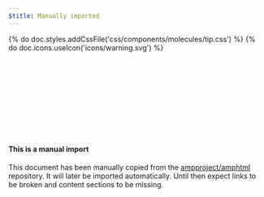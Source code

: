 ```yaml
---
$title: Manually imported
---
```

{% do doc.styles.addCssFile('css/components/molecules/tip.css') %}
{% do doc.icons.useIcon('icons/warning.svg') %}

<div class="ap-m-tip ap-m-tip-important">
  <div class="ap-m-tip-content">
    <div class="ap-a-ico ap-m-tip-icon">
      <svg><use xmlns:xlink="http://www.w3.org/1999/xlink" xlink:href="#warning"></use></svg>
    </div>
    <h4>This is a manual import</h4>
    <p>This document has been manually copied from the <a href="https://github.com/ampproject/amphtml/blob/master/CONTRIBUTING.md"> ampproject/amphtml</a> repository. It will later be imported automatically. Until then expect links to be broken and content sections to be missing.</p>
  </div>
</div>
